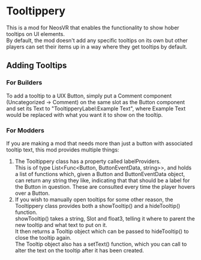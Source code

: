 # Tooltippery

This is a mod for NeosVR that enables the functionality to show hober tooltips on UI elements.  
By default, the mod doesn't add any specific tooltips on its own but other players can set their items up in a way where they get tooltips by default.

## Adding Tooltips

### For Builders

To add a tooltip to a UIX Button, simply put a Comment component (Uncategorized -> Comment) on the same slot as the Button component and set its Text to "TooltipperyLabel:Example Text", where Example Text would be replaced with what you want it to show on the tooltip.

### For Modders

If you are making a mod that needs more than just a button with associated tooltip text, this mod provides multiple things:  
1. The Tooltippery class has a property called labelProviders.  
This is of type List<Func<Button, ButtonEventData, string>>, and holds a list of functions which, given a Button and ButtonEventData object, can return any string they like, indicating that that should be a label for the Button in question. These are consulted every time the player hovers over a Button.
2. If you wish to manually open tooltips for some other reason, the Tooltippery class provides both a showTooltip() and a hideTooltip() function.  
showTooltip()  takes a string, Slot and float3, telling it where to parent the new tooltip and what text to put on it.  
It then returns a Tooltip object which can be passed to hideTooltip() to close the tooltip again.  
The Tooltip object also has a setText() function, which you can call to alter the text on the tooltip after it has been created.
